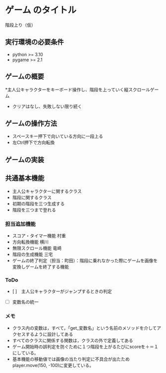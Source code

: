 # ゲーム のタイトル
階段上り（仮）

## 実行環境の必要条件
* python >= 3.10
* pygame >= 2.1

## ゲームの概要
*主人公キャラクターをキーボード操作し、階段を上っていく縦スクロールゲーム
* クリアはなし、失敗しない限り続く

## ゲームの操作方法
* スペースキー押下で向いている方向に一段上る
* 左Ctrl押下で方向転換

## ゲームの実装
## 共通基本機能
* 主人公キャラクターに関するクラス
* 階段に関するクラス
* 初期の階段を三つ生成する
* 階段を三つまで登れる

### 担当追加機能
* スコア・タイマー機能  村重
* 方向転換機能          横川
* 無限スクロール機能    竜崎
* 階段の生成機能        三宅
* ゲームの終了判定（担当：町田）：階段に乗れなかった際にゲームを画像を変換しゲームを終了する機能

### ToDo
- [ ]　主人公キャラクターがジャンプするときの判定
- [ ]  変数名の統一

### メモ
* クラス内の変数は，すべて，「get_変数名」という名前のメソッドを介してアクセスするように設計してある
* すべてのクラスに関係する関数は，クラスの外で定義してある
* ゲーム開始時の誤判定を防ぐために１つ階段を上がるたびにscoreを＋＝１にしている。
* 基本機能の移動値では画像の当たり判定に不具合が出たためplayer.move(150, -100)に変更している。
